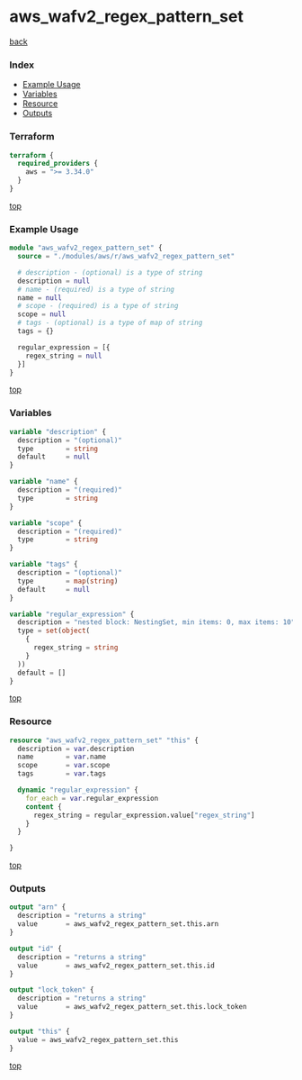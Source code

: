 # aws_wafv2_regex_pattern_set

[back](../aws.md)

### Index

- [Example Usage](#example-usage)
- [Variables](#variables)
- [Resource](#resource)
- [Outputs](#outputs)

### Terraform

```terraform
terraform {
  required_providers {
    aws = ">= 3.34.0"
  }
}
```

[top](#index)

### Example Usage

```terraform
module "aws_wafv2_regex_pattern_set" {
  source = "./modules/aws/r/aws_wafv2_regex_pattern_set"

  # description - (optional) is a type of string
  description = null
  # name - (required) is a type of string
  name = null
  # scope - (required) is a type of string
  scope = null
  # tags - (optional) is a type of map of string
  tags = {}

  regular_expression = [{
    regex_string = null
  }]
}
```

[top](#index)

### Variables

```terraform
variable "description" {
  description = "(optional)"
  type        = string
  default     = null
}

variable "name" {
  description = "(required)"
  type        = string
}

variable "scope" {
  description = "(required)"
  type        = string
}

variable "tags" {
  description = "(optional)"
  type        = map(string)
  default     = null
}

variable "regular_expression" {
  description = "nested block: NestingSet, min items: 0, max items: 10"
  type = set(object(
    {
      regex_string = string
    }
  ))
  default = []
}
```

[top](#index)

### Resource

```terraform
resource "aws_wafv2_regex_pattern_set" "this" {
  description = var.description
  name        = var.name
  scope       = var.scope
  tags        = var.tags

  dynamic "regular_expression" {
    for_each = var.regular_expression
    content {
      regex_string = regular_expression.value["regex_string"]
    }
  }

}
```

[top](#index)

### Outputs

```terraform
output "arn" {
  description = "returns a string"
  value       = aws_wafv2_regex_pattern_set.this.arn
}

output "id" {
  description = "returns a string"
  value       = aws_wafv2_regex_pattern_set.this.id
}

output "lock_token" {
  description = "returns a string"
  value       = aws_wafv2_regex_pattern_set.this.lock_token
}

output "this" {
  value = aws_wafv2_regex_pattern_set.this
}
```

[top](#index)